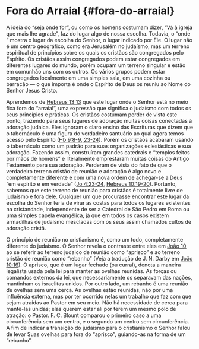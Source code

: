 # Fora do Arraial {#fora-do-arraial}

A ideia do “seja onde for”, ou como os homens costumam dizer, “Vá à igreja que mais lhe agrade”, faz do lugar algo de nossa escolha. Todavia, o “onde ” mostra o lugar da escolha do Senhor, o lugar indicado por Ele. O lugar não é um centro geográfico, como era Jerusalém no judaísmo, mas um terreno espiritual de princípios sobre os quais os cristãos são congregados pelo Espírito. Os cristãos assim congregados podem estar congregados em diferentes lugares do mundo, porém ocupam um terreno singular e estão em comunhão uns com os outros. Os vários grupos podem estar congregados localmente em uma simples sala, em uma cozinha ou barracão — o que importa é onde o Espírito de Deus os reuniu ao Nome do Senhor Jesus Cristo.

Aprendemos de [Hebreus 13:13](http://bibliaonline.com.br/acf/hb/13/13) que este lugar onde o Senhor está no meio fica fora do “arraial”, uma expressão que significa o judaísmo com todos os seus princípios e práticas. Os cristãos costumam perder de vista este ponto, trazendo para seus lugares de adoração muitas coisas conectadas à adoração judaica. Eles ignoram o claro ensino das Escrituras que dizem que o tabernáculo é uma figura do verdadeiro santuário ao qual agora temos acesso pelo Espírito ([Hb 9:8-9, 23-24](http://bibliaonline.com.br/acf/hb/9/8-9,23-24)). Porém os cristãos acabaram usando o tabernáculo como um padrão para suas organizações eclesiásticas e sua adoração. Fazendo assim, construíram grandes catedrais e “templos feitos por mãos de homens” e literalmente emprestaram muitas coisas do Antigo Testamento para sua adoração. Perderam de vista do fato de que o verdadeiro terreno cristão de reunião e adoração é algo novo e completamente diferente e com uma nova ordem de achegar-se a Deus “em espírito e em verdade” ([Jo 4:23-24](http://bibliaonline.com.br/acf/jo/4/23-24), [Hebreus 10:19-20](http://bibliaonline.com.br/acf/hb/10/19-20)). Portanto, sabemos que este terreno de reunião para cristãos é totalmente livre de judaísmo e fora dele. Qualquer um que procurasse encontrar este lugar da escolha do Senhor teria de virar as costas para todos os lugares existentes na cristandade, independente de ser a Catedral de São Pedro em Roma ou uma simples capela evangélica, já que em todos os casos existem armadilhas de judaísmo mescladas com os seus assim chamados cultos de adoração cristã.

O princípio de reunião no cristianismo é, como um todo, completamente diferente do judaísmo. O Senhor revela o contraste entre eles em [João 10](http://bibliaonline.com.br/acf/jo/10), ao se referir ao terreno judaico de reunião como “aprisco” e ao terreno cristão de reunião como “rebanho” (Veja a tradução de J. N. Darby em [João 10:16](http://bibliaonline.com.br/acf/jo/10/16)). O aprisco, que é um lugar fechado (ou curral), denota a maneira legalista usada pela lei para manter as ovelhas reunidas. As forças ou comandos externos da lei, que necessariamente os separavam das nações, mantinham os israelitas unidos. Por outro lado, um rebanho é uma reunião de ovelhas sem uma cerca. As ovelhas estão reunidas, não por uma influência externa, mas por ter ocorrido nelas um trabalho que faz com que sejam atraídas ao Pastor em seu meio. Não há necessidade de cerca para mantê-las unidas; elas querem estar ali por terem um mesmo polo de atração: o Pastor. F. C. Blount comparou o primeiro caso a uma circunferência sem um centro, e o segundo um centro sem circunferência. A fim de indicar a transição do judaísmo para o cristianismo o Senhor falou de levar Suas ovelhas para fora do “aprisco”, guiando-as na forma de um “rebanho”.